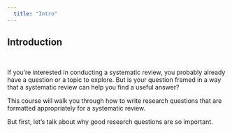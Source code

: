 ```yaml
---
  title: "Intro"
---
```



## Introduction

<br>

If you’re interested in conducting a systematic review, you probably already have a question or a topic to explore. But is your question framed in a way that a systematic review can help you find a useful answer? 

This course will walk you through how to write research questions that are formatted appropriately for a systematic review.  

But first, let’s talk about why good research questions are so important.
